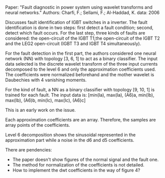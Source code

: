 Paper: "Fault diagnostic in power system using wavelet transforms and neural networks."
Authors: Charfi, F.; Sellami, F.; Al-Haddad, K.
data: 2006

Discusses fault identification of IGBT switches in a inverter. The fault identification is done in two steps: first detect a fault condition; second, detect which fault occurs. For the last step, three kinds of faults are considered: the open-circuit of the IGBT T1,the open-circuit of the IGBT T2 and the LEG2 open-circuit (IGBT T3 and IGBT T4 simultaneously).

For the fault detection in the first part, the authors considered one neural network (NN) with topology [3, 6, 1] to act as a binary classifier. The input data selected is the discrete wavelet transform of the three input currents decomposed to the level 6 and only the approximation coefficients used. The coefficients were normalized beforehand and the mother wavelet is Daubechies with 4 vanishing moments.

For the kind of fault, a NN as a binary classifier with topology [9, 10, 1] is trained for each fault. The input data is: 
[min(Ia), max(Ia), (A6)a, min(Ib), max(Ib), (A6)b, min(Ic), max(Ic), (A6)c]

This is an early work on the issue. 

Each approximation coefficients are an array. Therefore, the samples are array points of the coefficients. 

Level 6 decomposition shows the sinusoidal represented in the approximation part while a noise in the d6 and d5 coefficients.

There are pendencies:
* The paper doesn't show figures of the normal signal and the fault one.
* The method for normalization of the coefficients is not detailed.
* How to implement the dwt coefficients in the way of figure 4?


